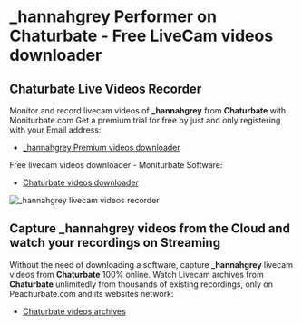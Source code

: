 # _hannahgrey Performer on Chaturbate - Free LiveCam videos downloader

## Chaturbate Live Videos Recorder

Monitor and record livecam videos of **_hannahgrey** from **Chaturbate** with Moniturbate.com
Get a premium trial for free by just and only registering with your Email address:
* [_hannahgrey Premium videos downloader](https://moniturbate.com/request-demo-licence-key.html)

Free livecam videos downloader - Moniturbate Software:
* [Chaturbate videos downloader](https://moniturbate.com/moniturbate-download-software.html)

![_hannahgrey livecam videos recorder](https://peachurnet.com/templates/moniturbate-software.png)


## Capture _hannahgrey videos from the Cloud and watch your recordings on Streaming

Without the need of downloading a software, capture **_hannahgrey** livecam videos from **Chaturbate** 100% online.
Watch Livecam archives from **Chaturbate** unlimitedly from thousands of existing recordings, only on Peachurbate.com and its websites network:
* [Chaturbate videos archives](https://peachurnet.com/)